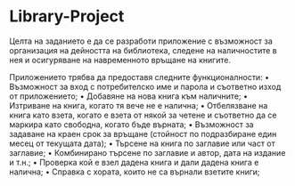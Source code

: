 # Library-Project

Целта на заданието е да се разработи приложение с възможност за
организация на дейността на библиотека, следене на наличностите в нея и осигуряване
на навременното връщане на книгите. 

Приложението трябва да предоставя следните функционалности:
• Възможност за вход с потребителско име и парола и съответно изход от приложението;
• Добавяне на нова книга към наличните;
• Изтриване на книга, когато тя вече не е налична;
• Отбелязване на книга като взета, когато е взета от някой за четене и съответно да се маркира като свободна, когато бъде върната;
• Възможност за задаване на краен срок за връщане (стойност по подразбиранe един месец от текущата дата);
• Търсене на книга по заглавие или част от заглавие;
• Комбинирано търсене по заглавие и автор, дата на издание и т.н.;
• Проверка кой е взел дадена книга и дали дадена книга е налична;
• Справка с хората, които не са върнали взетите книги;

